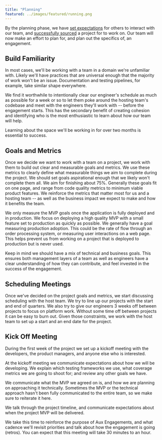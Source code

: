 ```yaml
---
title: "Planning"
featured: ../images/featured/running.png
---
```


By the planning phase, we have [set expectations](../expectations) for others
to interact with our team, and [successfully sourced](../sourcing) a  project
for to work on. Our team will now make an effort to plan for, and plan out the
specifics of, an engagement.

## Build Familiarity

In most cases, we'll be working with a team in a domain we're unfamiliar with.
Likely we'll have practices that are universal enough that the majority of work
won't be an issue. Documentation and testing pipelines, for example, take similar
shape everywhere.

We find it worthwhile to intentionally clear our engineer's schedule as much as
possible for a week or so to let them poke around the hosting team's codebase
and meet with the engineers they'll work with -- before the engagement starts.
This has the secondary benefit of creating cohesion and identifying who is the
most enthusiastic to learn about how our team will help.

Learning about the space we'll be working in for over two months is essential to
success.

## Goals and Metrics

Once we decide we want to work with a team on a project, we work with them to
build out clear and measurable goals and metrics.
We use these metrics to clearly define what measurable things we aim to complete
during the project. We should set goals aspirational enough that we likely won't
complete them all. We aim for finishing about 75%.
Generally these goals fit on one page, and range from code quality metrics to
minimum viable product features. We reinforce the metrics that matter most for
us and a hosting team -- as well as the business impact we expect to make and how
it benefits the team.

We only measure the MVP goals once the application is fully deployed and in production.
We focus on deploying a high quality MVP with a small feature set to production as
quickly as possible.
We generally have a goal measuring production adoption. This could be the rate of
flow through an order processing system, or measuring user interactions on a web
page. This helps prevent us from working on a project that is deployed to
production but is never used.

Keep in mind we should have a mix of technical and business goals. This ensures
both management layers of a team as well as engineers have a clear understanding
of how they can contribute, and feel invested in the success of the engagement.

## Scheduling Meetings

Once we've decided on the project goals and metrics, we start discussing
scheduling with the host team.
We try to line up our projects with the start and end of quarters.
We also try to give our engineers 3 weeks off between projects to focus on
platform work. Without some time off between projects it can be easy to burn out.
Given those constraints, we work with the host team to set up a start and an
end date for the project.

## Kick Off Meeting

During the first week of the project we set up a kickoff meeting with the
developers, the product managers, and anyone else who is interested.

At the kickoff meeting we communicate expectations about how we will be
developing. We explain which testing frameworks we use, what coverage
metrics we are going to shoot for; and review any other goals we have.

We communicate what the MVP we agreed on is, and how we are planning on
approaching it technically. Sometimes the MVP or the technical approach hasn't
been fully communicated to the entire team, so we make sure to reiterate it
here.

We talk through the project timeline, and communicate expectations about
when the project MVP will be delivered.

We take this time to reinforce the purpose of Aux Engagements, and what cadence
we'll revisit priorities and talk about how the engagement is going (retros).
You can expect that this meeting will take 30 minutes to an hour.
